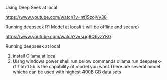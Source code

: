Using Deep Seek at local

https://www.youtube.com/watch?v=nt1SzojVy38

Running deepseek R1 Model at local(it will be offline and secure)

https://www.youtube.com/watch?v=sug6QbvzYK0

Running deepseek at local

1. install Ollama at local
2. Uisng windows power shell run below commands
   ollama run deepseek-r1:1.5b
   1.5b is the capability of model you want.There are several model whicha can be used with highest 400B GB data sets
   


